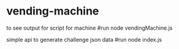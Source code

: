 # vending-machine

to see output for script for machine
#run node vendingMachine.js

simple api to generate challenge json data
#run node index.js
